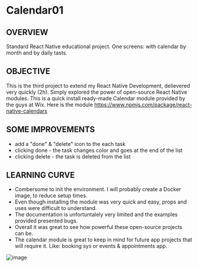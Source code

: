# Calendar01

## OVERVIEW

Standard React Native educational project. One screens: with calendar by month and by daily tasts.

## OBJECTIVE

This is the third project to extend my React Native Development, delievered very quickly (2h). Simply explored the power of open-source 
React Native modules. This is a quick install ready-made Calendar module provided by the guys at Wix. Here is the module https://www.npmjs.com/package/react-native-calendars

## SOME IMPROVEMENTS

- add a "done" & "delete" icon to the each task
- clicking done - the task changes color and goes at the end of the list
- clicking delete - the task is deleted from the list

## LEARNING CURVE

- Combersome to init the environment. I will probably create a Docker image, to reduce setup times.
- Even though installing the module was very quick and easy, props and uses were difficult to understand. 
- The documentation is unfortuntalely very limited and the examples provided presented bugs. 
- Overall it was great to see how powerful these open-source projects can be. 
- The calendar module is great to keep in mind for future app projects that will require it. Like: booking sys or events & appointments app.

![image](https://user-images.githubusercontent.com/4963988/194338950-5bdbd4fc-7b32-497c-aab5-85ab361c1d78.png)

